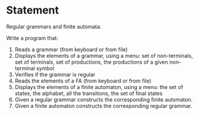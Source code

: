 # Statement
Regular grammars and finite automata.

Write a program that:
1. Reads a grammar (from keyboard or from file)
2. Displays the elements of a grammar, using a menu: set of non-terminals, set of terminals, set of productions, the productions of a given non-terminal symbol
3. Verifies if the grammar is regular
4. Reads the elements of a FA (from keyboard or from file)
5. Displays the elements of a finite automaton, using a menu: the set of states, the alphabet, all the transitions, the set of final states
6. Given a regular grammar constructs the corresponding finite automaton.
7. Given a finite automaton constructs the corresponding regular grammar.
